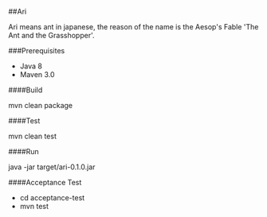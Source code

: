 ##Ari

Ari means ant in japanese, the reason of the name is the Aesop's Fable 'The Ant and the Grasshopper'.


###Prerequisites

 * Java 8
 * Maven 3.0

####Build

mvn clean package

####Test

mvn clean test

####Run

java -jar target/ari-0.1.0.jar

####Acceptance Test

* cd acceptance-test
* mvn test

